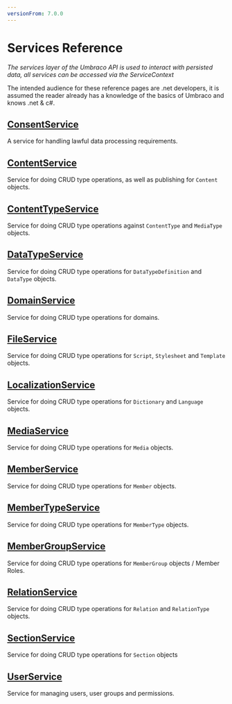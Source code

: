 ```yaml
---
versionFrom: 7.0.0
---
```


# Services Reference

_The services layer of the Umbraco API is used to interact with persisted data, all services can be accessed via the ServiceContext_

The intended audience for these reference pages are .net developers, it is assumed the reader already has a knowledge of the basics of Umbraco and knows .net & c#.

## [ConsentService](ConsentService.md)
A service for handling lawful data processing requirements.

## [ContentService](ContentService.md)
Service for doing CRUD type operations, as well as publishing for `Content` objects.

## [ContentTypeService](ContentTypeService.md)
Service for doing CRUD type operations against `ContentType` and `MediaType` objects. 

## [DataTypeService](DataTypeService.md)
Service for doing CRUD type operations for `DataTypeDefinition` and `DataType` objects.

## [DomainService](DomainService.md)
Service for doing CRUD type operations for domains.

## [FileService](FileService.md)
Service for doing CRUD type operations for `Script`, `Stylesheet` and `Template` objects.

## [LocalizationService](LocalizationService.md)
Service for doing CRUD type operations for `Dictionary` and `Language` objects.

## [MediaService](MediaService.md)
Service for doing CRUD type operations for `Media` objects.

## [MemberService](MemberService.md)
Service for doing CRUD type operations for `Member` objects.

## [MemberTypeService](MemberTypeService.md)
Service for doing CRUD type operations for `MemberType` objects.

## [MemberGroupService](MemberGroupService.md)
Service for doing CRUD type operations for `MemberGroup` objects / Member Roles.

## [RelationService](RelationService.md)
Service for doing CRUD type operations for `Relation` and `RelationType` objects.

## [SectionService](SectionService.md)
Service for doing CRUD type operations for `Section` objects

## [UserService](UserService.md)
Service for managing users, user groups and permissions.
